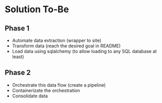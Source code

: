 # Solution To-Be

## Phase 1

- Automate data extraction (wrapper to site)
- Transform data (reach the desired goal in README)
- Load data using sqlalchemy (to allow loading to any SQL database at least)

## Phase 2

- Orchestrate this data flow (create a pipeline)
- Containerizate the orchestration
- Consolidate data
